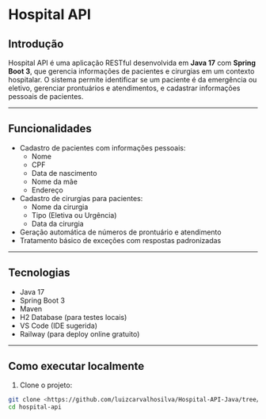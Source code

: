 # Hospital API

## Introdução
Hospital API é uma aplicação RESTful desenvolvida em **Java 17** com **Spring Boot 3**, que gerencia informações de pacientes e cirurgias em um contexto hospitalar. O sistema permite identificar se um paciente é da emergência ou eletivo, gerenciar prontuários e atendimentos, e cadastrar informações pessoais de pacientes.

---

## Funcionalidades
- Cadastro de pacientes com informações pessoais:
  - Nome
  - CPF
  - Data de nascimento
  - Nome da mãe
  - Endereço
- Cadastro de cirurgias para pacientes:
  - Nome da cirurgia
  - Tipo (Eletiva ou Urgência)
  - Data da cirurgia
- Geração automática de números de prontuário e atendimento
- Tratamento básico de exceções com respostas padronizadas

---

## Tecnologias
- Java 17
- Spring Boot 3
- Maven
- H2 Database (para testes locais)
- VS Code (IDE sugerida)
- Railway (para deploy online gratuito)

---

## Como executar localmente
1. Clone o projeto:
```bash
git clone <https://github.com/luizcarvalhosilva/Hospital-API-Java/tree/main>
cd hospital-api
